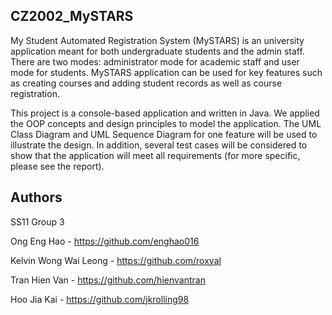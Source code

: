 ## CZ2002_MySTARS

My Student Automated Registration System (MySTARS) is an university application meant for both undergraduate students and the admin staff. There are two modes: administrator mode for academic staff and user mode for students. MySTARS application can be used for key features such as creating courses and adding student records as well as course registration.

This project is a console-based application and written in Java. We applied the OOP concepts and design principles to model the application. The UML Class Diagram and UML Sequence Diagram for one feature will be used to illustrate the design. In addition, several test cases will be considered to show that the application will meet all requirements (for more specific, please see the report).


## Authors
SS11 Group 3

Ong Eng Hao - https://github.com/enghao016

Kelvin Wong Wai Leong - https://github.com/roxyal

Tran Hien Van - https://github.com/hienvantran

Hoo Jia Kai - https://github.com/jkrolling98

